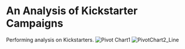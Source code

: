 # An Analysis of Kickstarter Campaigns
Performing analysis on Kickstarters. 
![Pivot Chart1](https://user-images.githubusercontent.com/101309010/158935655-18cf5014-567e-4e6c-8715-dc830521614f.png)
![PivotChart2_Line](https://user-images.githubusercontent.com/101309010/158935666-d2904801-7042-4bbb-b7ab-5031c5ffed10.png)
